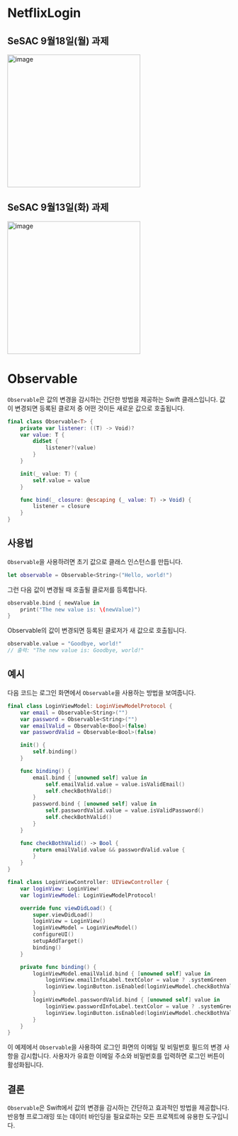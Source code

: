 # NetflixLogin

## SeSAC 9월18일(월) 과제
<img width="300" alt="image" src="https://github.com/Jimmy-Jung/NetflixLogin/assets/115251866/e246f7f8-5934-406a-8fe4-b1fe1fcd9372">

## SeSAC 9월13일(화) 과제

<img width="300" alt="image" src="https://github.com/Jimmy-Jung/NetflixLogin/assets/115251866/b164a6c2-ce36-41e8-a9a8-f4db56948125">

# Observable

`Observable`은 값의 변경을 감시하는 간단한 방법을 제공하는 Swift 클래스입니다. 값이 변경되면 등록된 클로저 중 어떤 것이든 새로운 값으로 호출됩니다.

```swift
final class Observable<T> {
    private var listener: ((T) -> Void)?
    var value: T {
        didSet {
            listener?(value)
        }
    }

    init(_ value: T) {
        self.value = value
    }

    func bind(_ closure: @escaping (_ value: T) -> Void) {
        listener = closure
    }
}

```

## 사용법

`Observable`을 사용하려면 초기 값으로 클래스 인스턴스를 만듭니다.

```swift
let observable = Observable<String>("Hello, world!")

```

그런 다음 값이 변경될 때 호출될 클로저를 등록합니다.

```swift
observable.bind { newValue in
    print("The new value is: \(newValue)")
}

```

Observable의 값이 변경되면 등록된 클로저가 새 값으로 호출됩니다.

```swift
observable.value = "Goodbye, world!"
// 출력: "The new value is: Goodbye, world!"

```

## 예시

다음 코드는 로그인 화면에서 `Observable`을 사용하는 방법을 보여줍니다.

```swift
final class LoginViewModel: LoginViewModelProtocol {
    var email = Observable<String>("")
    var password = Observable<String>("")
    var emailValid = Observable<Bool>(false)
    var passwordValid = Observable<Bool>(false)

    init() {
        self.binding()
    }

    func binding() {
        email.bind { [unowned self] value in
            self.emailValid.value = value.isValidEmail()
            self.checkBothValid()
        }
        password.bind { [unowned self] value in
            self.passwordValid.value = value.isValidPassword()
            self.checkBothValid()
        }
    }

    func checkBothValid() -> Bool {
        return emailValid.value && passwordValid.value {
        }
    }
}

final class LoginViewController: UIViewController {
    var loginView: LoginView!
    var loginViewModel: LoginViewModelProtocol!

    override func viewDidLoad() {
        super.viewDidLoad()
        loginView = LoginView()
        loginViewModel = LoginViewModel()
        configureUI()
        setupAddTarget()
        binding()
    }

    private func binding() {
        loginViewModel.emailValid.bind { [unowned self] value in
            loginView.emailInfoLabel.textColor = value ? .systemGreen : .secondaryLabel
            loginView.loginButton.isEnabled(loginViewModel.checkBothValid())
        }
        loginViewModel.passwordValid.bind { [unowned self] value in
            loginView.passwordInfoLabel.textColor = value ? .systemGreen : .secondaryLabel
            loginView.loginButton.isEnabled(loginViewModel.checkBothValid())
        }
    }
}

```

이 예제에서 `Observable`을 사용하여 로그인 화면의 이메일 및 비밀번호 필드의 변경 사항을 감시합니다. 사용자가 유효한 이메일 주소와 비밀번호를 입력하면 로그인 버튼이 활성화됩니다.

## 결론

`Observable`은 Swift에서 값의 변경을 감시하는 간단하고 효과적인 방법을 제공합니다. 반응형 프로그래밍 또는 데이터 바인딩을 필요로하는 모든 프로젝트에 유용한 도구입니다.
